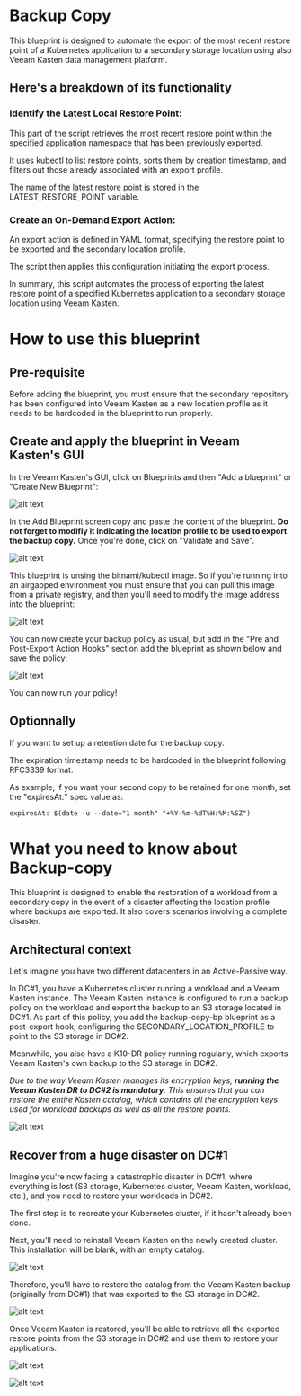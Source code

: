 # Backup Copy

This blueprint is designed to automate the export of the most recent restore point of a Kubernetes application to a secondary storage location using also Veeam Kasten data management platform.

## Here's a breakdown of its functionality

### Identify the Latest Local Restore Point:

This part of the script retrieves the most recent restore point within the specified application namespace that has been previously exported.

It uses kubectl to list restore points, sorts them by creation timestamp, and filters out those already associated with an export profile.

The name of the latest restore point is stored in the LATEST_RESTORE_POINT variable.

### Create an On-Demand Export Action:

An export action is defined in YAML format, specifying the restore point to be exported and the secondary location profile.

The script then applies this configuration initiating the export process.

In summary, this script automates the process of exporting the latest restore point of a specified Kubernetes application to a secondary storage location using Veeam Kasten.

# How to use this blueprint

## Pre-requisite

Before adding the blueprint, you must ensure that the secondary repository has been configured into Veeam Kasten as a new location profile as it needs to be hardcoded in the blueprint to run properly.

## Create and apply the blueprint in Veeam Kasten's GUI

In the Veeam Kasten's GUI, click on Blueprints and then "Add a blueprint" or "Create New Blueprint":

![alt text](https://raw.githubusercontent.com/cpouthier/backupcopy/main/img/bpstep1.png)

In the Add Blueprint screen copy and paste the content of the blueprint. **Do not forget to modifiy it indicating the location profile to be used to export the backup copy.** Once you're done, click on "Validate and Save".

![alt text](https://raw.githubusercontent.com/cpouthier/backupcopy/main/img/bpstep2.png)

This blueprint is unsing the bitnami/kubectl image. So if you're running into an airgapped environment you must ensure that you can pull this image from a private registry, and then you'll need to modify the image address into the blueprint:

![alt text](https://raw.githubusercontent.com/cpouthier/backupcopy/main/img/bpstep-airgap.png)

You can now create your backup policy as usual, but add in the "Pre and Post-Export Action Hooks" section add the blueprint as shown below and save the policy:

![alt text](https://raw.githubusercontent.com/cpouthier/backupcopy/main/img/bpstep3.png)

You can now run your policy!

## Optionnally

If you want to set up a retention date for the backup copy.

The expiration timestamp needs to be hardcoded in the blueprint following RFC3339 format.

As example, if you want your second copy to be retained for one month, set the "expiresAt:" spec value as:

`expiresAt: $(date -u --date="1 month" "+%Y-%m-%dT%H:%M:%SZ")`

# What you need to know about Backup-copy

This blueprint is designed to enable the restoration of a workload from a secondary copy in the event of a disaster affecting the location profile where backups are exported. It also covers scenarios involving a complete disaster.

## Architectural context

Let's imagine you have two different datacenters in an Active-Passive way.

In DC#1, you have a Kubernetes cluster running a workload and a Veeam Kasten instance. The Veeam Kasten instance is configured to run a backup policy on the workload and export the backup to an S3 storage located in DC#1. As part of this policy, you add the backup-copy-bp blueprint as a post-export hook, configuring the SECONDARY_LOCATION_PROFILE to point to the S3 storage in DC#2.

Meanwhile, you also have a K10-DR policy running regularly, which exports Veeam Kasten's own backup to the S3 storage in DC#2.

*Due to the way Veeam Kasten manages its encryption keys, **running the Veeam Kasten DR to DC#2 is mandatory**. This ensures that you can restore the entire Kasten catalog, which contains all the encryption keys used for workload backups as well as all the restore points.*

![alt text](https://raw.githubusercontent.com/cpouthier/backupcopy/main/img/step1.png)

## Recover from a huge disaster on DC#1

Imagine you're now facing a catastrophic disaster in DC#1, where everything is lost (S3 storage, Kubernetes cluster, Veeam Kasten, workload, etc.), and you need to restore your workloads in DC#2.

The first step is to recreate your Kubernetes cluster, if it hasn't already been done.

Next, you'll need to reinstall Veeam Kasten on the newly created cluster. This installation will be blank, with an empty catalog. 

![alt text](https://raw.githubusercontent.com/cpouthier/backupcopy/main/img/step2.png)

Therefore, you'll have to restore the catalog from the Veeam Kasten backup (originally from DC#1) that was exported to the S3 storage in DC#2.

![alt text](https://raw.githubusercontent.com/cpouthier/backupcopy/main/img/step3.png)

Once Veeam Kasten is restored, you'll be able to retrieve all the exported restore points from the S3 storage in DC#2 and use them to restore your applications.

![alt text](https://raw.githubusercontent.com/cpouthier/backupcopy/main/img/step4.png)

![alt text](https://raw.githubusercontent.com/cpouthier/backupcopy/main/img/step5.png)

